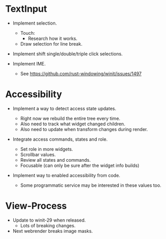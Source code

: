 # TextInput

* Implement selection.
    - Touch:
        - Research how it works.
    - Draw selection for line break.

* Implement shift single/double/triple click selections.

* Implement IME.
    - See https://github.com/rust-windowing/winit/issues/1497

# Accessibility

* Implement a way to detect access state updates.
    - Right now we rebuild the entire tree every time.
    - Also need to track what widget changed children.
    - Also need to update when transform changes during render.

* Integrate access commands, states and role.
    - Set role in more widgets.
    - Scrollbar values.
    - Review all states and commands.
    - Focusable (can only be sure after the widget info builds)

* Implement way to enabled accessibility from code.
    - Some programmatic service may be interested in these values too.

# View-Process

* Update to winit-29 when released.
    - Lots of breaking changes.
* Next webrender breaks image masks.
